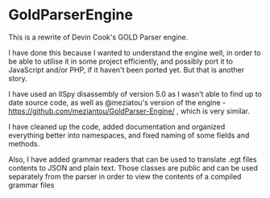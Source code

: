 # GoldParserEngine
This is a rewrite of Devin Cook's GOLD Parser engine. 

I have done this because I wanted to understand the engine well, in order
to be able to utilise it in some project efficiently, and possibly port
it to JavaScript and/or PHP, if it haven't been ported yet. But that is
another story.

I have used an IlSpy disassembly of version 5.0 as I wasn't able to find
up to date source code, as well as @meziatou's version of the engine - 
https://github.com/meziantou/GoldParser-Engine/ , which is very similar.

I have cleaned up the code, added documentation and organized everything
better into namespaces, and fixed naming of some fields and methods. 

Also, I have added grammar readers that can be used to translate .egt files 
contents to JSON and plain text. Those classes are public and can be used 
separately from the parser in order to view the contents of a compiled 
grammar files
